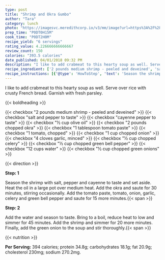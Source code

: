 ```yaml
---
type: post
title: "Shrimp and Okra Gumbo"
author: "Tara"
category: lunch
photo: "https://imagesvc.meredithcorp.io/v3/mm/image?url=https%3A%2F%2Fimages.media-allrecipes.com%2Fuserphotos%2F3120767.jpg"
prep_time: "P0DT0H15M"
cook_time: "P0DT2H0M"
recipe_yield: "6 servings"
rating_value: 4.226666666666667
review_count: 150
calories: "393.5 calories"
date_published: 04/01/2018 09:32 PM
description: "I like to add crabmeat to this hearty soup as well. Serve over rice with crusty French bread. Garnish with fresh parsley."
recipe_ingredient: ['2 pounds medium shrimp - peeled and deveined', 'salt and pepper to taste', 'cayenne pepper to taste', '½ cup olive oil', '2 pounds chopped okra', '1 tablespoon tomato paste', '1 tomato, chopped', '1 cup chopped onion', '4 cloves garlic, minced', '½ cup chopped celery', '½ cup chopped green bell pepper', '12 cups water', '½ cup chopped green onions']
recipe_instructions: [{'@type': 'HowToStep', 'text': 'Season the shrimp with salt, pepper and cayenne to taste and set aside. Heat the oil in a large pot over medium heat. Add the okra and saute for 30 minutes, stirring occasionally. Add the tomato paste, tomato, onion, garlic, celery and green bell pepper and saute for 15 more minutes.\n'}, {'@type': 'HowToStep', 'text': 'Add the water and season to taste. Bring to a boil, reduce heat to low and simmer for 45 minutes. Add the shrimp and simmer for 20 more minutes. Finally, add the green onion to the soup and stir thoroughly.\n'}]
---
```


I like to add crabmeat to this hearty soup as well. Serve over rice with crusty French bread. Garnish with fresh parsley. 

{{< boldheading >}}

{{< checkbox "2 pounds medium shrimp - peeled and deveined" >}}
{{< checkbox "salt and pepper to taste" >}}
{{< checkbox "cayenne pepper to taste" >}}
{{< checkbox "½ cup olive oil" >}}
{{< checkbox "2 pounds chopped okra" >}}
{{< checkbox "1 tablespoon tomato paste" >}}
{{< checkbox "1  tomato, chopped" >}}
{{< checkbox "1 cup chopped onion" >}}
{{< checkbox "4 cloves garlic, minced" >}}
{{< checkbox "½ cup chopped celery" >}}
{{< checkbox "½ cup chopped green bell pepper" >}}
{{< checkbox "12 cups water" >}}
{{< checkbox "½ cup chopped green onions" >}}


{{< direction >}}

**Step: 1**

Season the shrimp with salt, pepper and cayenne to taste and set aside. Heat the oil in a large pot over medium heat. Add the okra and saute for 30 minutes, stirring occasionally. Add the tomato paste, tomato, onion, garlic, celery and green bell pepper and saute for 15 more minutes.{{< span >}}

**Step: 2**

Add the water and season to taste. Bring to a boil, reduce heat to low and simmer for 45 minutes. Add the shrimp and simmer for 20 more minutes. Finally, add the green onion to the soup and stir thoroughly.{{< span >}}

{{< nutrition >}}

**Per Serving:** 394 calories; protein 34.8g; carbohydrates 18.1g; fat 20.9g; cholesterol 230mg; sodium 270.2mg.